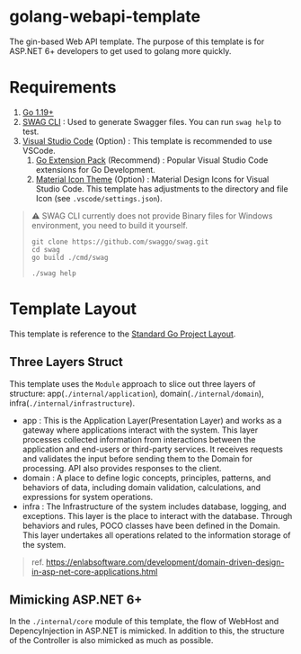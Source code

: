 golang-webapi-template
====
The gin-based Web API template. The purpose of this template is for ASP.NET 6+ developers to get used to golang more quickly.

# Requirements

1. [Go 1.19+](https://tip.golang.org/doc/go1.19)
2. [SWAG CLI](https://github.com/swaggo/swag) : Used to generate Swagger files. You can run `swag help` to test.
3. [Visual Studio Code](https://code.visualstudio.com/) (Option) : This template is recommended to use VSCode.
    1. [Go Extension Pack](https://marketplace.visualstudio.com/items?itemName=doggy8088.go-extension-pack) (Recommend) : Popular Visual Studio Code extensions for Go Development.
    2. [Material Icon Theme](https://marketplace.visualstudio.com/items?itemName=PKief.material-icon-theme) (Option) : Material Design Icons for Visual Studio Code. This template has adjustments to the directory and file Icon (see `.vscode/settings.json`).
> ⚠ SWAG CLI currently does not provide Binary files for Windows environment, you need to build it yourself.
> ```shell
> git clone https://github.com/swaggo/swag.git
> cd swag
> go build ./cmd/swag
>
> ./swag help
> ```

# Template Layout

This template is reference to the [Standard Go Project Layout](https://github.com/golang-standards/project-layout).

## Three Layers Struct

This template uses the `Module` approach to slice out three layers of structure: app(`./internal/application`), domain(`./internal/domain`), infra(`./internal/infrastructure`).

* app : This is the Application Layer(Presentation Layer) and works as a gateway where applications interact with the system. This layer processes collected information from interactions between the application and end-users or third-party services. It receives requests and validates the input before sending them to the Domain for processing. API also provides responses to the client. 
* domain : A place to define logic concepts, principles, patterns, and behaviors of data, including domain validation, calculations, and expressions for system operations.
* infra : The Infrastructure of the system includes database, logging, and exceptions. This layer is the place to interact with the database. Through behaviors and rules, POCO classes have been defined in the Domain. This layer undertakes all operations related to the information storage of the system.

> ref. https://enlabsoftware.com/development/domain-driven-design-in-asp-net-core-applications.html

## Mimicking ASP.NET 6+

In the `./internal/core` module of this template, the flow of WebHost and DepencyInjection in ASP.NET is mimicked. In addition to this, the structure of the Controller is also mimicked as much as possible.

